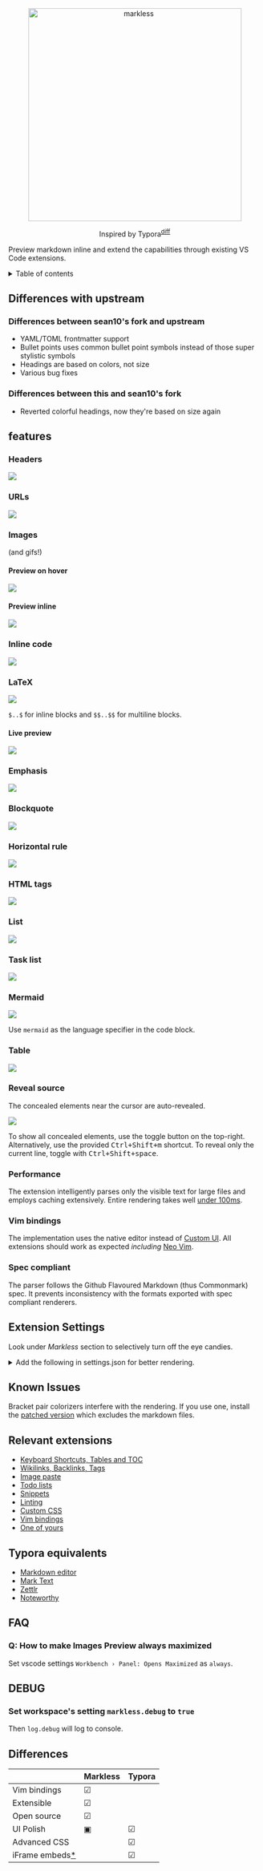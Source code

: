 <div align="center" id="top"><img src="assets/logo.png" align="center" alt="markless" width="425"></div>

<div align="center">

Inspired by Typora<sup>[diff](#differences)</sup></div>

Preview markdown inline and extend the capabilities through existing VS Code extensions.

<details>
<summary>Table of contents</summary>

- [Differences with upstream](#differences-with-upstream)
  - [Differences between sean10's fork and upstream](#differences-between-sean10s-fork-and-upstream)
  - [Differences between this and sean10's fork](#differences-between-this-and-sean10s-fork)
- [features](#features)
  - [Headers](#headers)
  - [URLs](#urls)
  - [Images](#images)
    - [Preview on hover](#preview-on-hover)
    - [Preview inline](#preview-inline)
  - [Inline code](#inline-code)
  - [LaTeX](#latex)
    - [Live preview](#live-preview)
  - [Emphasis](#emphasis)
  - [Blockquote](#blockquote)
  - [Horizontal rule](#horizontal-rule)
  - [HTML tags](#html-tags)
  - [List](#list)
  - [Task list](#task-list)
  - [Mermaid](#mermaid)
  - [Table](#table)
  - [Reveal source](#reveal-source)
  - [Performance](#performance)
  - [Vim bindings](#vim-bindings)
  - [Spec compliant](#spec-compliant)
- [Extension Settings](#extension-settings)
- [Known Issues](#known-issues)
- [Relevant extensions](#relevant-extensions)
- [Typora equivalents](#typora-equivalents)
- [FAQ](#faq)
  - [Q: How to make Images Preview always maximized](#q-how-to-make-images-preview-always-maximized)
- [DEBUG](#debug)
  - [Set workspace's setting `markless.debug` to `true`](#set-workspaces-setting-marklessdebug-to-true)
- [Differences](#differences)

</details>

## Differences with upstream
### Differences between sean10's fork and upstream
- YAML/TOML frontmatter support
- Bullet points uses common bullet point symbols instead of those super stylistic symbols
- Headings are based on colors, not size
- Various bug fixes

### Differences between this and sean10's fork
- Reverted colorful headings, now they're based on size again

## features
### Headers
![](assets/heading.jpg)

### URLs
![](assets/url.jpg)

### Images
(and gifs!)

#### Preview on hover
![](assets/hover.jpg)

#### Preview inline
![](assets/inline-image.gif)

### Inline code
![](assets/inline-code.jpg)

### LaTeX
![](assets/latex.jpg)

`$..$` for inline blocks and `$$..$$` for multiline blocks.

#### Live preview
![](assets/preview.jpg)

### Emphasis
![](assets/emphasis.jpg)

### Blockquote
![](assets/quote.jpg)

### Horizontal rule
![](assets/horizontal-rule.jpg)

### HTML tags
![](assets/html.gif)
 
### List
![](assets/list.jpg)

### Task list
![](assets/task-list.jpg)

### Mermaid
![](assets/mermaid.jpg)

Use `mermaid` as the language specifier in the code block.

### Table
![](assets/table.jpg)

### Reveal source
The concealed elements near the cursor are auto-revealed.

![](assets/reveal-source.gif)

To show all concealed elements, use the toggle button on the top-right. Alternatively, use the provided <kbd>Ctrl+Shift+m</kbd> shortcut. To reveal only the current line, toggle with <kbd>Ctrl+Shift+space</kbd>.

### Performance
The extension intelligently parses only the visible text for large files and employs caching extensively. Entire rendering takes well [under 100ms](https://www.pubnub.com/blog/how-fast-is-realtime-human-perception-and-technology/).

### Vim bindings
The implementation uses the native editor instead of [Custom UI](https://code.visualstudio.com/api/extension-guides/custom-editors). All extensions should work as expected _including_ [Neo Vim](https://github.com/asvetliakov/vscode-neovim/).

### Spec compliant
The parser follows the Github Flavoured Markdown (thus Commonmark) spec. It prevents inconsistency with the formats exported with spec compliant renderers.

## Extension Settings
Look under _Markless_ section to selectively turn off the eye candies.

<details>
<summary>Add the following in settings.json for better rendering.</summary>

```json
"editor.tokenColorCustomizations": {
    "textMateRules": [
        {
            "scope": "markup.list",
            "settings": {
                "foreground": "#6c7500",
                },
        },
        {
            "scope": "markup.bold",
            "settings": {
                "fontStyle": "bold",
            },
        },
        {
            "scope": "markup.heading",
            "settings": {
                "fontStyle": "bold",
            },
        },
        {
            "scope": "markup.inline.raw",
            "settings": {
                "fontStyle": "bold",
                "foreground": "#707070",
            },
        },
        {
            "scope": "string.other.link.title.markdown",
            "settings": {
                "fontStyle": "underline",
            },
        },
    ],
},
```
</details>

## Known Issues
Bracket pair colorizers interfere with the rendering. If you use one, install the [patched version](https://github.com/tejasvi/rainbow-brackets-2) which excludes the markdown files.

## Relevant extensions
* [Keyboard Shortcuts, Tables and TOC](https://github.com/yzhang-gh/vscode-markdown)
* [Wikilinks, Backlinks, Tags](https://marketplace.visualstudio.com/items?itemName=foam.foam-vscode)
* [Image paste](https://marketplace.visualstudio.com/items?itemName=telesoho.vscode-markdown-paste-image)
* [Todo lists](https://marketplace.visualstudio.com/items?itemName=fabiospampinato.vscode-markdown-todo)
* [Snippets](https://marketplace.visualstudio.com/items?itemName=robole.markdown-snippets)
* [Linting](https://marketplace.visualstudio.com/items?itemName=starkwang.markdown)
* [Custom CSS](https://github.com/be5invis/vscode-custom-css#getting-started)
* [Vim bindings](https://github.com/asvetliakov/vscode-neovim/)
* [One of yours](https://code.visualstudio.com/api/get-started/your-first-extension)

## Typora equivalents
* [Markdown editor](https://github.com/zaaack/vscode-markdown-editor)
* [Mark Text](https://github.com/marktext/marktext)
* [Zettlr](https://github.com/Zettlr/Zettlr)
* [Noteworthy](https://github.com/benrbray/noteworthy)

## FAQ
### Q: How to make Images Preview always maximized
Set vscode settings `Workbench › Panel: Opens Maximized` as `always`.

## DEBUG
### Set workspace's setting `markless.debug` to `true`
Then `log.debug` will log to console.

## Differences
|  | Markless | Typora |
| -|-|-|
| Vim bindings | ☑ |  |
| Extensible | ☑ |  |
| Open source | ☑ |  |
| UI Polish | ▣ | ☑ |
| Advanced CSS |  | ☑ |
| iFrame embeds[*](https://github.com/microsoft/vscode/issues/85682) |  | ☑ |
